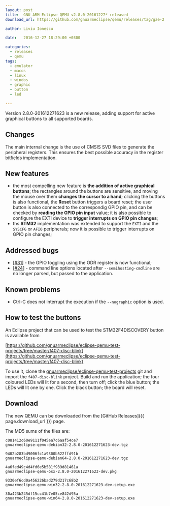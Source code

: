 ```yaml
---
layout: post
title:  GNU ARM Eclipse QEMU v2.8.0-20161227* released
download_url: https://github.com/gnuarmeclipse/qemu/releases/tag/gae-2.8.0-20161227

author: Liviu Ionescu

date:   2016-12-27 18:29:00 +0300

categories:
  - releases
  - qemu
tags:
  - emulator
  - macos
  - linux
  - windos
  - graphic
  - button
  - led

---
```


Version 2.8.0-201612271623 is a new release, adding support for active graphical buttons to all supported boards.

## Changes

The main internal change is the use of CMSIS SVD files to generate the peripheral registers. This ensures the best possible accuracy in the register bitfields implementation.

## New features

- the most compelling new feature is **the addition of active graphical buttons**; the rectangles around the buttons are sensitive, and moving the mouse over them **changes the cursor to a hand**; clicking the buttons is also functional, the **Reset** button triggers a board reset; the user button is also connected to the correspondig GPIO pin, and can be checked by **reading the GPIO pin input** value; it is also possible to configure the EXTI device to **trigger interrupts on GPIO pin changes**;
- ths **STM32** implementation was extended to support the `EXTI` and the `SYSCFG` or `AFIO` peripherals; now it is possible to trigger interrupts on GPIO pin changes;

## Addressed bugs

- [[#31](https://github.com/gnuarmeclipse/qemu/issues/31)] - the GPIO toggling using the ODR register is now functional;
- [[#24](https://github.com/gnuarmeclipse/qemu/issues/24)] - command line options located after `--semihosting-cmdline` are no longer parsed, but passed to the application.

## Known problems

- Ctrl-C does not interrupt the execution if the `--nographic` option is used.

## How to test the buttons

An Eclipse project that can be used to test the STM32F4DISCOVERY button is available from

[https://github.com/gnuarmeclipse/eclipse-qemu-test-projects/tree/master/f407-disc-blink](https://github.com/gnuarmeclipse/eclipse-qemu-test-projects/tree/master/f407-disc-blink)

To use it, clone the [gnuarmeclipse/eclipse-qemu-test-projects](https://github.com/gnuarmeclipse/eclipse-qemu-test-projects) git and import the `f407-disc-blink` project. Build and run the application; the four coloured LEDs will lit for a second, then turn off; click the blue button; the LEDs will lit one by one. Click the black button; the board will reset.

## Download

The new QEMU can be downloaded from the [GitHub Releases]({{ page.download_url }}) page.

The MD5 sums of the files are:

```
c081412c60e9111f045ea7c6aaf54ce7  
gnuarmeclipse-qemu-debian32-2.8.0-201612271623-dev.tgz

9402b283bd9006fc1a9300b522ffd91b  
gnuarmeclipse-qemu-debian64-2.8.0-201612271623-dev.tgz

4a6fed49c4d4fd6e5b581f939d81461a 
gnuarmeclipse-qemu-osx-2.8.0-201612271623-dev.pkg

9330ef6cd0a456226bad279d217c68b2  
gnuarmeclipse-qemu-win32-2.8.0-201612271623-dev-setup.exe

30a423b245df15cc41b7e05ce842d95a  
gnuarmeclipse-qemu-win64-2.8.0-201612271623-dev-setup.exe

```



